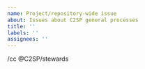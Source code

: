 ```yaml
---
name: Project/repository-wide issue
about: Issues about C2SP general processes
title: ''
labels: ''
assignees: ''
---
```


/cc @C2SP/stewards
